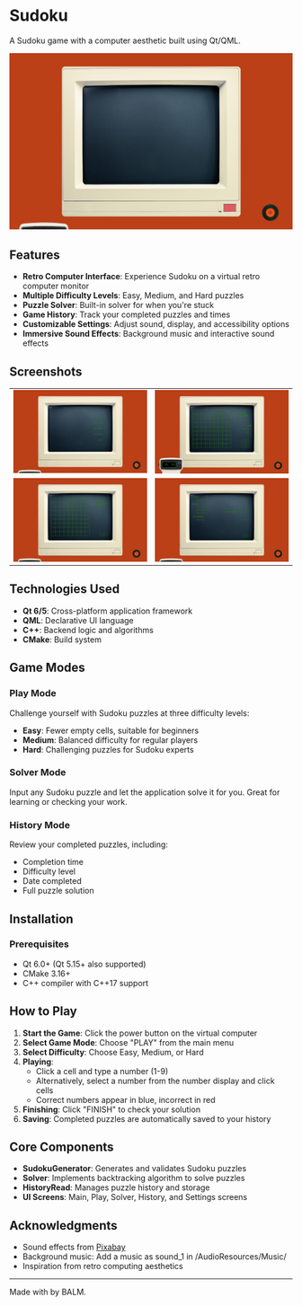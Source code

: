 # Sudoku

A Sudoku game with a computer aesthetic built using Qt/QML.

![Retro Sudoku](https://github.com/A-Little-Mouse/Sudoku/blob/main/screenshots/main-screen.png)

## Features

- **Retro Computer Interface**: Experience Sudoku on a virtual retro computer monitor
- **Multiple Difficulty Levels**: Easy, Medium, and Hard puzzles
- **Puzzle Solver**: Built-in solver for when you're stuck
- **Game History**: Track your completed puzzles and times
- **Customizable Settings**: Adjust sound, display, and accessibility options
- **Immersive Sound Effects**: Background music and interactive sound effects <Not ATP>

## Screenshots

<table>
  <tr>
    <td><img src="https://github.com/A-Little-Mouse/Sudoku/blob/main/screenshots/main-menu.png" alt="Main Menu" width="400"/></td>
    <td><img src="https://github.com/A-Little-Mouse/Sudoku/blob/main/screenshots/play-screen.png" alt="Gameplay" width="400"/></td>
  </tr>
  <tr>
    <td><img src="https://github.com/A-Little-Mouse/Sudoku/blob/main/screenshots/solve-screen.png" alt="Solver" width="400"/></td>
    <td><img src="https://github.com/A-Little-Mouse/Sudoku/blob/main/screenshots/setting-screen.png" alt="History" width="400"/></td>
  </tr>
</table>

## Technologies Used

- **Qt 6/5**: Cross-platform application framework
- **QML**: Declarative UI language
- **C++**: Backend logic and algorithms
- **CMake**: Build system

## Game Modes

### Play Mode
Challenge yourself with Sudoku puzzles at three difficulty levels:
- **Easy**: Fewer empty cells, suitable for beginners
- **Medium**: Balanced difficulty for regular players
- **Hard**: Challenging puzzles for Sudoku experts

### Solver Mode
Input any Sudoku puzzle and let the application solve it for you. Great for learning or checking your work.

### History Mode
Review your completed puzzles, including:
- Completion time
- Difficulty level
- Date completed
- Full puzzle solution

## Installation

### Prerequisites
- Qt 6.0+ (Qt 5.15+ also supported)
- CMake 3.16+
- C++ compiler with C++17 support

## How to Play

1. **Start the Game**: Click the power button on the virtual computer
2. **Select Game Mode**: Choose "PLAY" from the main menu
3. **Select Difficulty**: Choose Easy, Medium, or Hard
4. **Playing**:
   - Click a cell and type a number (1-9)
   - Alternatively, select a number from the number display and click cells
   - Correct numbers appear in blue, incorrect in red
5. **Finishing**: Click "FINISH" to check your solution
6. **Saving**: Completed puzzles are automatically saved to your history

## Core Components

- **SudokuGenerator**: Generates and validates Sudoku puzzles
- **Solver**: Implements backtracking algorithm to solve puzzles
- **HistoryRead**: Manages puzzle history and storage
- **UI Screens**: Main, Play, Solver, History, and Settings screens

## Acknowledgments

- Sound effects from [Pixabay](https://pixabay.com/)
- Background music: Add a music as sound_1 in /AudioResources/Music/
- Inspiration from retro computing aesthetics

---

Made with by BALM.
